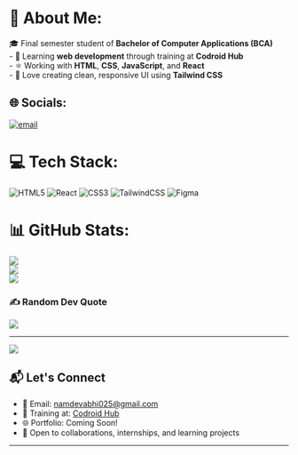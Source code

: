 # 💫 About Me:
🎓 Final semester student of **Bachelor of Computer Applications (BCA)**<br>- 🌱 Learning **web development** through training at **Codroid Hub**<br>- ⚛️ Working with **HTML**, **CSS**, **JavaScript**, and **React**<br>- 🎨 Love creating clean, responsive UI using **Tailwind CSS**<br>


## 🌐 Socials:
[![email](https://img.shields.io/badge/Email-D14836?logo=gmail&logoColor=white)](mailto:namdevabhi025@gmail.com) 

# 💻 Tech Stack:
![HTML5](https://img.shields.io/badge/html5-%23E34F26.svg?style=for-the-badge&logo=html5&logoColor=white) ![React](https://img.shields.io/badge/react-%2320232a.svg?style=for-the-badge&logo=react&logoColor=%2361DAFB) ![CSS3](https://img.shields.io/badge/css3-%231572B6.svg?style=for-the-badge&logo=css3&logoColor=white) ![TailwindCSS](https://img.shields.io/badge/tailwindcss-%2338B2AC.svg?style=for-the-badge&logo=tailwind-css&logoColor=white) ![Figma](https://img.shields.io/badge/figma-%23F24E1E.svg?style=for-the-badge&logo=figma&logoColor=white)
# 📊 GitHub Stats:
![](https://github-readme-stats.vercel.app/api?username=AbhiNamdev025&theme=react&hide_border=true&include_all_commits=false&count_private=false)<br/>
![](https://nirzak-streak-stats.vercel.app/?user=AbhiNamdev025&theme=react&hide_border=true)<br/>
![](https://github-readme-stats.vercel.app/api/top-langs/?username=AbhiNamdev025&theme=react&hide_border=true&include_all_commits=false&count_private=false&layout=compact)

### ✍️ Random Dev Quote
![](https://quotes-github-readme.vercel.app/api?type=vetical&theme=radical)

---
[![](https://visitcount.itsvg.in/api?id=AbhiNamdev025&icon=0&color=0)](https://visitcount.itsvg.in)



## 📬 Let's Connect

- 📧 Email: [namdevabhi025@gmail.com](mailto:namdevabhi025@gmail.com)
- 🏢 Training at: [Codroid Hub](https://codroidhub.in) 
- 🌐 Portfolio: Coming Soon!
- 💬 Open to collaborations, internships, and learning projects

---

<!-- Proudly created with GPRM ( https://gprm.itsvg.in ) -->
